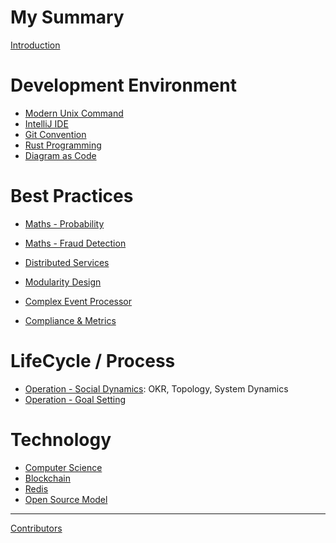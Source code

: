 # My Summary
[Introduction](README.md)

# Development Environment
- [Modern Unix Command](Dev-Unix.md)
- [IntelliJ IDE](Dev-IDE.md)
- [Git Convention](Dev-Git.md)
- [Rust Programming](Dev-Rust.md)
- [Diagram as Code](Dev-Diagram.md)


# Best Practices 
- [Maths - Probability](1-Maths.md)
- [Maths - Fraud Detection](2-Fraud-Detection.md)

- [Distributed Services](3-Distributed.md)
- [Modularity Design](3-Modularity.md)

- [Complex Event Processor](2-CEP-LakeHouse.md)
- [Compliance & Metrics](1-Compliance.md)

# LifeCycle / Process


- [Operation - Social Dynamics](Dynamic-Process.md): OKR, Topology, System Dynamics
- [Operation - Goal Setting](Team-Goals.md)

# Technology
- [Computer Science](Computer-Science.md)
- [Blockchain](Blockchain.md)
- [Redis](Dev-Redis.md)
- [Open Source Model](Open-Source.md)

-----------

[Contributors]()